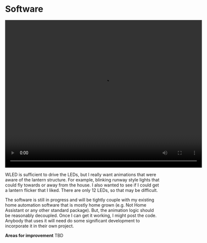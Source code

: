 # Software

<video width="640" height="480" controls>
  <source src="docs/images/LanternAnimation.mp4" type="video/mp4">
</video>

WLED is sufficient to drive the LEDs, but I really want animations that were aware of the lantern structure. For example, blinking runway style lights that could fly towards or away from the house. I also wanted to see if I could get a lantern flicker that I liked. There are only 12 LEDs, so that may be difficult.

The software is still in progress and will be tightly couple with my existing home automation software that is mostly home grown (e.g. Not Home Assistant or any other standard package). But, the animation logic should be reasonably decoupled. Once I can get it working, I might post the code. Anybody that uses it will need do some significant development to incorporate it in their own project.

**Areas for improvement**
TBD